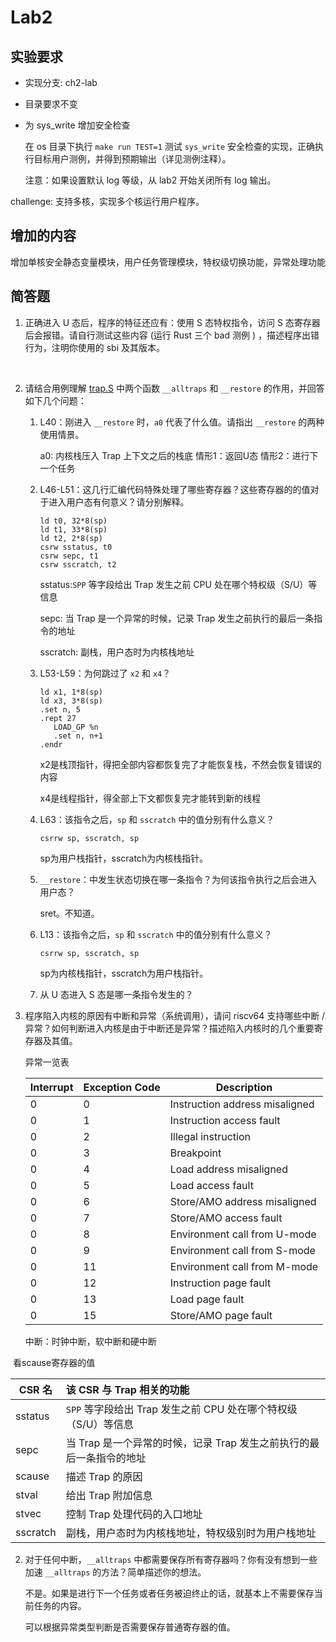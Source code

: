 # Lab2



## 实验要求

- 实现分支: ch2-lab

- 目录要求不变

- 为 sys_write 增加安全检查

  在 os 目录下执行 `make run TEST=1` 测试 `sys_write` 安全检查的实现，正确执行目标用户测例，并得到预期输出（详见测例注释）。

  注意：如果设置默认 log 等级，从 lab2 开始关闭所有 log 输出。

challenge: 支持多核，实现多个核运行用户程序。



## 增加的内容

增加单核安全静态变量模块，用户任务管理模块，特权级切换功能，异常处理功能



## 简答题

1. 正确进入 U 态后，程序的特征还应有：使用 S 态特权指令，访问 S 态寄存器后会报错。请自行测试这些内容 (运行 Rust 三个 bad 测例 ) ，描述程序出错行为，注明你使用的 sbi 及其版本。

​		

2. 请结合用例理解 [trap.S](https://github.com/rcore-os/rCore-Tutorial-v3/blob/ch2/os/src/trap/trap.S) 中两个函数 `__alltraps` 和 `__restore` 的作用，并回答如下几个问题：

   

   1. L40：刚进入 `__restore` 时，`a0` 代表了什么值。请指出 `__restore` 的两种使用情景。
      
      a0: 内核栈压入 Trap 上下文之后的栈底
      情形1：返回U态
      情形2：进行下一个任务
      
      
      
   2. L46-L51：这几行汇编代码特殊处理了哪些寄存器？这些寄存器的的值对于进入用户态有何意义？请分别解释。

      ```
      ld t0, 32*8(sp)
      ld t1, 33*8(sp)
      ld t2, 2*8(sp)
      csrw sstatus, t0
      csrw sepc, t1
      csrw sscratch, t2
      ```

      sstatus:`SPP` 等字段给出 Trap 发生之前 CPU 处在哪个特权级（S/U）等信息

      sepc: 当 Trap 是一个异常的时候，记录 Trap 发生之前执行的最后一条指令的地址

      sscratch: 副栈，用户态时为内核栈地址

      

   3. L53-L59：为何跳过了 `x2` 和 `x4`？

      ```
      ld x1, 1*8(sp)
      ld x3, 3*8(sp)
      .set n, 5
      .rept 27
         LOAD_GP %n
         .set n, n+1
      .endr
      ```

      x2是栈顶指针，得把全部内容都恢复完了才能恢复栈，不然会恢复错误的内容

      x4是线程指针，得全部上下文都恢复完才能转到新的线程

      

   4. L63：该指令之后，`sp` 和 `sscratch` 中的值分别有什么意义？

      ```
      csrrw sp, sscratch, sp
      ```

      sp为用户栈指针，sscratch为内核栈指针。

      

   5. `__restore`：中发生状态切换在哪一条指令？为何该指令执行之后会进入用户态？

      sret。不知道。

      

   6. L13：该指令之后，`sp` 和 `sscratch` 中的值分别有什么意义？

      ```
      csrrw sp, sscratch, sp
      ```

      sp为内核栈指针，sscratch为用户栈指针。

      

   7. 从 U 态进入 S 态是哪一条指令发生的？

      

3. 程序陷入内核的原因有中断和异常（系统调用），请问 riscv64 支持哪些中断 / 异常？如何判断进入内核是由于中断还是异常？描述陷入内核时的几个重要寄存器及其值。

   

   异常一览表

   | Interrupt | Exception Code | Description                    |
   | --------- | -------------- | ------------------------------ |
   | 0         | 0              | Instruction address misaligned |
   | 0         | 1              | Instruction access fault       |
   | 0         | 2              | Illegal instruction            |
   | 0         | 3              | Breakpoint                     |
   | 0         | 4              | Load address misaligned        |
   | 0         | 5              | Load access fault              |
   | 0         | 6              | Store/AMO address misaligned   |
   | 0         | 7              | Store/AMO access fault         |
   | 0         | 8              | Environment call from U-mode   |
   | 0         | 9              | Environment call from S-mode   |
   | 0         | 11             | Environment call from M-mode   |
   | 0         | 12             | Instruction page fault         |
   | 0         | 13             | Load page fault                |
   | 0         | 15             | Store/AMO page fault           |

   

   中断：时钟中断，软中断和硬中断



​		看scause寄存器的值



| CSR 名   | 该 CSR 与 Trap 相关的功能                                    |
| -------- | :----------------------------------------------------------- |
| sstatus  | `SPP` 等字段给出 Trap 发生之前 CPU 处在哪个特权级（S/U）等信息 |
| sepc     | 当 Trap 是一个异常的时候，记录 Trap 发生之前执行的最后一条指令的地址 |
| scause   | 描述 Trap 的原因                                             |
| stval    | 给出 Trap 附加信息                                           |
| stvec    | 控制 Trap 处理代码的入口地址                                 |
| sscratch | 副栈，用户态时为内核栈地址，特权级别时为用户栈地址           |



2. 对于任何中断，`__alltraps` 中都需要保存所有寄存器吗？你有没有想到一些加速 `__alltraps` 的方法？简单描述你的想法。

   不是。如果是进行下一个任务或者任务被迫终止的话，就基本上不需要保存当前任务的内容。

   

   可以根据异常类型判断是否需要保存普通寄存器的值。

​		
